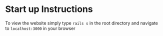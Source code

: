 # Start up Instructions

To view the website simply type ```rails s``` in the root directory and navigate to ```localhost:3000``` in your browser
